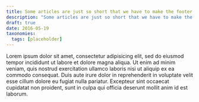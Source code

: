 ```yaml
---
title: Some articles are just so short that we have to make the footer stick
description: "Some articles are just so short that we have to make the footer stick."
draft: true
date: 2016-05-19
taxonomies:
  tags: [placeholder]
---
```


Lorem ipsum dolor sit amet, consectetur adipisicing elit, sed do eiusmod tempor incididunt ut labore et dolore magna aliqua. Ut enim ad minim veniam, quis nostrud exercitation ullamco laboris nisi ut aliquip ex ea commodo consequat. Duis aute irure dolor in reprehenderit in voluptate velit esse cillum dolore eu fugiat nulla pariatur. Excepteur sint occaecat cupidatat non proident, sunt in culpa qui officia deserunt mollit anim id est laborum.
